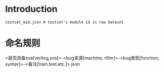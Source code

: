 # Introduction



```
testset_mid.json # testset's module id in raw dataset
```

# 命名规则

<是否具备sva[verilog,sva]>-<bug来源[machine, rtllm]>-<bug类型[function, syntax]>-<备注[train,test,etc.]>.json